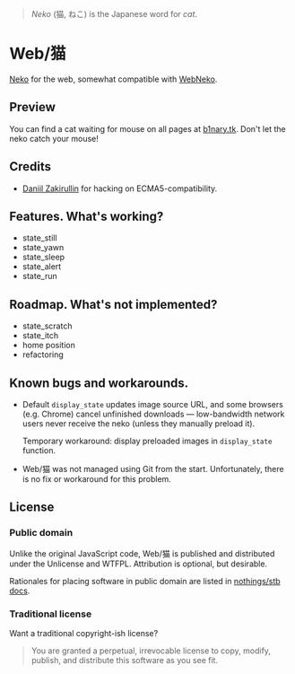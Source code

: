 >*Neko* (猫, ねこ) is the Japanese word for *cat*.

# Web/猫

[Neko](https://en.wikipedia.org/wiki/Neko_%28software%29) for the web, somewhat compatible with [WebNeko](https://webneko.net).

## Preview

You can find a cat waiting for mouse on all pages at [b1nary.tk](https://b1nary.tk).
Don't let the neko catch your mouse!

## Credits

- [Daniil Zakirullin](https://github.com/Vftdan) for hacking on ECMA5-compatibility.

## Features. What's working?
- state_still
- state_yawn
- state_sleep
- state_alert
- state_run

## Roadmap. What's not implemented?

- state_scratch
- state_itch
- home position
- refactoring

## Known bugs and workarounds.

- Default `display_state` updates image source URL, and some browsers (e.g.  Chrome) cancel unfinished downloads — low-bandwidth network users never receive the neko (unless they manually preload it).

  Temporary workaround: display preloaded images in `display_state` function.

- Web/猫 was not managed using Git from the start.  Unfortunately, there is no fix or workaround for this problem.

## License

### Public domain

Unlike the original JavaScript code, Web/猫 is published and distributed under the Unlicense and WTFPL.  Attribution is optional, but desirable.

Rationales for placing software in public domain are listed in [nothings/stb docs](https://github.com/nothings/stb/blob/master/docs/why_public_domain.md).

### Traditional license

Want a traditional copyright-ish license?

>You are granted a perpetual, irrevocable license to copy, modify, publish, and distribute this software as you see fit.
